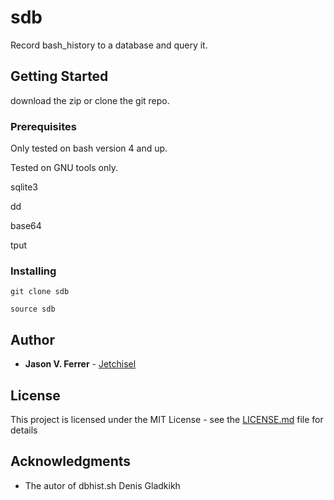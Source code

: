 # sdb

Record bash_history to a database and query it.

## Getting Started

download the zip or clone the git repo.

### Prerequisites

Only tested on bash version 4 and up.

Tested on GNU tools only.

sqlite3

dd

base64

tput

### Installing

```
git clone sdb
```

```
source sdb
```

## Author

* **Jason V. Ferrer** - [Jetchisel](https://github.com/Jetchisel)

## License

This project is licensed under the MIT License - see the [LICENSE.md](LICENSE.md) file for details

## Acknowledgments

* The autor of dbhist.sh Denis Gladkikh


